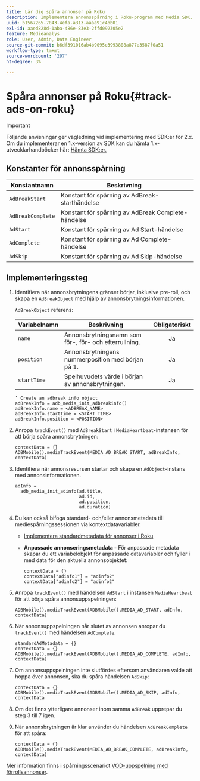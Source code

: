 ```yaml
---
title: Lär dig spåra annonser på Roku
description: Implementera annonsspårning i Roku-program med Media SDK.
uuid: b1567265-7043-4efa-a313-aaaa91c4bb01
exl-id: aaed828d-1aba-486e-83e3-2ffd092305e2
feature: Medieanalys
role: User, Admin, Data Engineer
source-git-commit: b6df391016ab4b9095e3993808a877e3587f0a51
workflow-type: tm+mt
source-wordcount: '297'
ht-degree: 3%

---
```


# Spåra annonser på Roku{#track-ads-on-roku}

>[!IMPORTANT]
>
>Följande anvisningar ger vägledning vid implementering med SDK:er för 2.x. Om du implementerar en 1.x-version av SDK kan du hämta 1.x-utvecklarhandböcker här: [Hämta SDK:er.](/help/sdk-implement/download-sdks.md)

## Konstanter för annonsspårning

| Konstantnamn | Beskrivning   |
|---|---|
| `AdBreakStart` | Konstant för spårning av AdBreak-starthändelse |
| `AdBreakComplete` | Konstant för spårning av AdBreak Complete-händelse |
| `AdStart` | Konstant för spårning av Ad Start-händelse |
| `AdComplete` | Konstant för spårning av Ad Complete-händelse |
| `AdSkip` | Konstant för spårning av Ad Skip-händelse |

## Implementeringssteg

1. Identifiera när annonsbrytningens gränser börjar, inklusive pre-roll, och skapa en `AdBreakObject` med hjälp av annonsbrytningsinformationen.

   `AdBreakObject` referens:

   | Variabelnamn | Beskrivning | Obligatoriskt |
   | --- | --- | :---: |
   | `name` | Annonsbrytningsnamn som för-, för- och efterrullning. | Ja |
   | `position` | Annonsbrytningens nummerposition med början på 1. | Ja |
   | `startTime` | Spelhuvudets värde i början av annonsbrytningen. | Ja |

   ```
   ‘ Create an adbreak info object 
   adBreakInfo = adb_media_init_adbreakinfo() 
   adBreakInfo.name = <ADBREAK_NAME> 
   adBreakInfo.startTime = <START_TIME> 
   adBreakInfo.position = <POSITION>
   ```

1. Anropa `trackEvent()` med `AdBreakStart` i `MediaHeartbeat`-instansen för att börja spåra annonsbrytningen:

   ```
   contextData = {} 
   ADBMobile().mediaTrackEvent(MEDIA_AD_BREAK_START, adBreakInfo, contextData)
   ```

1. Identifiera när annonsresursen startar och skapa en `AdObject`-instans med annonsinformationen.

   ```
   adInfo =  
     adb_media_init_adinfo(ad.title,  
                           ad.id,  
                           ad.position,  
                           ad.duration) 
   ```

1. Du kan också bifoga standard- och/eller annonsmetadata till mediespårningssessionen via kontextdatavariabler.

   * [Implementera standardmetadata för annonser i Roku](/help/sdk-implement/track-ads/impl-std-ad-metadata/impl-std-ad-metadata-roku.md)
   * **Anpassade annonseringsmetadata -** För anpassade metadata skapar du ett variabelobjekt för anpassade datavariabler och fyller i med data för den aktuella annonsobjektet:

      ```
      contextData = {} 
      contextData["adinfo1"] = "adinfo2" 
      contextData["adinfo2"] = "adinfo2"
      ```

1. Anropa `trackEvent()` med händelsen `AdStart` i instansen `MediaHeartbeat` för att börja spåra annonsuppspelningen:

   ```
   ADBMobile().mediaTrackEvent(ADBMobile().MEDIA_AD_START, adInfo, contextData)
   ```

1. När annonsuppspelningen når slutet av annonsen anropar du `trackEvent()` med händelsen `AdComplete`.

   ```
   standardAdMetadata = {} 
   contextData = {} 
   ADBMobile().mediaTrackEvent(ADBMobile().MEDIA_AD_COMPLETE, adInfo, contextData)
   ```

1. Om annonsuppspelningen inte slutfördes eftersom användaren valde att hoppa över annonsen, ska du spåra händelsen `AdSkip`:

   ```
   contextData = {} 
   ADBMobile().mediaTrackEvent(ADBMobile().MEDIA_AD_SKIP, adInfo, contextData
   ```

1. Om det finns ytterligare annonser inom samma `AdBreak` upprepar du steg 3 till 7 igen.
1. När annonsbrytningen är klar använder du händelsen `AdBreakComplete` för att spåra:

   ```
   contextData = {} 
   ADBMobile().mediaTrackEvent(MEDIA_AD_BREAK_COMPLETE, adBreakInfo, contextData)
   ```

Mer information finns i spårningsscenariot [VOD-uppspelning med förrollsannonser](/help/sdk-implement/tracking-scenarios/vod-preroll-ads.md).
